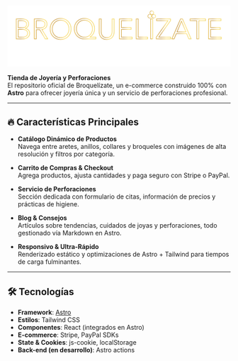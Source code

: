 ![Logo Broquelízate](/public/assets/Broquelizate-logos/logo-contornos.png)



**Tienda de Joyería y Perforaciones**  
El repositorio oficial de Broquelízate, un e-commerce construido 100% con **Astro** para ofrecer joyería única y un servicio de perforaciones profesional.

---

## 🔥 Características Principales

- **Catálogo Dinámico de Productos**  
  Navega entre aretes, anillos, collares y broqueles con imágenes de alta resolución y filtros por categoría.

- **Carrito de Compras & Checkout**  
  Agrega productos, ajusta cantidades y paga seguro con Stripe o PayPal.

- **Servicio de Perforaciones**  
  Sección dedicada con formulario de citas, información de precios y prácticas de higiene.

- **Blog & Consejos**  
  Artículos sobre tendencias, cuidados de joyas y perforaciones, todo gestionado vía Markdown en Astro.

- **Responsivo & Ultra-Rápido**  
  Renderizado estático y optimizaciones de Astro + Tailwind para tiempos de carga fulminantes.

---

## 🛠️ Tecnologías

- **Framework**: [Astro](https://astro.build)  
- **Estilos**: Tailwind CSS  
- **Componentes**: React (integrados en Astro)  
- **E-commerce**: Stripe, PayPal SDKs  
- **State & Cookies**: js-cookie, localStorage  
- **Back-end (en desarrollo)**: Astro actions